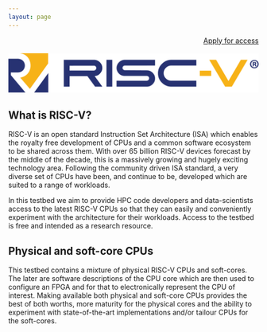 ```yaml
---
layout: page
---
```


<div style="text-align: right"> <a href="/documentation/access"
class="btn btn--success">Apply for access</a></div>
<div>&nbsp;<br></div>

<img src="/images/Standard_2.png" class="center">

## What is RISC-V?

RISC-V is an open standard Instruction Set Architecture (ISA) which enables the royalty free development of CPUs and a common software ecosystem to be shared across them. With over 65 billion RISC-V devices forecast by the middle of the decade, this is a massively growing and hugely exciting technology area. Following the community driven ISA standard, a very diverse set of CPUs have been, and continue to be, developed which are suited to a range of workloads. 

In this testbed we aim to provide HPC code developers and data-scientists access to the latest RISC-V CPUs so that they can easily and conveniently experiment with the architecture for their workloads. Access to the testbed is free and intended as a research resource.

## Physical and soft-core CPUs

This testbed contains a mixture of physical RISC-V CPUs and soft-cores. The later are software descriptions of the CPU core which are then used to configure an FPGA and for that to electronically represent the CPU of interest. Making available both physical and soft-core CPUs provides the best of both worths, more maturity for the physical cores and the ability to experiment with state-of-the-art implementations and/or tailour CPUs for the soft-cores.
